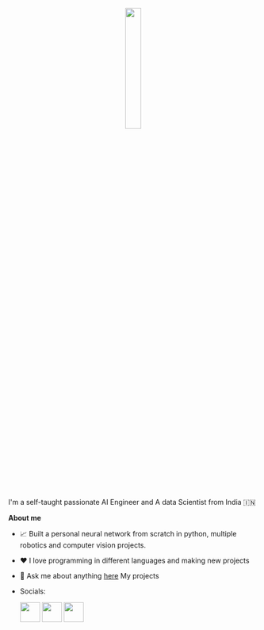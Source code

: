 [git]: https://github.com/AAKASH-2207/AAKASH-2207
[insta]: https://www.instagram.com/_akshi_2207/
<p align="center"><img src="https://github.com/AAKASH-2207/AAKASH-2207/assets/90674945/36de2f24-2918-4cbc-8c82-1a620dabe5c5" width=25% height=25%></p></img></p>


<!-- <p ><img src="https://github.com/AAKASH-2207/AAKASH-2207/blob/main/assets/github-header-image.png" ></p></img></p> -->

I'm a self-taught passionate AI Engineer and A data Scientist from India 🇮🇳

**About me**

- 📈 Built a personal neural network from scratch in python, multiple robotics and computer vision projects.

- ❤️ I love programming in different languages and making new projects

- 💬 Ask me about anything [here](https://github.com/AAKASH-2207/AAKASH-2207/issues)
My projects
-  
   Socials:<!-- --><br/>
   
  <a href="https://www.instagram.com/_akshi_2207/"><img src="https://github.com/user-attachments/assets/dc1d661a-97b9-4ea3-883b-8d234b9ee6ee" width=40px height=40px></img></a>
  <a href="www.linkedin.com/in/akash-upcycles-a35b7326b"><img src= "https://github.com/user-attachments/assets/fe8a7c24-b6c3-406b-a0ca-123ddf70ff58" width = 40px height =40px><img/><a/>
  <a href="https://gitlab.com/AAKASH-2207"><img src= "https://github.com/user-attachments/assets/54f92509-0741-44e3-8f2d-f31439104980" width = 40px height =40px><a/>
